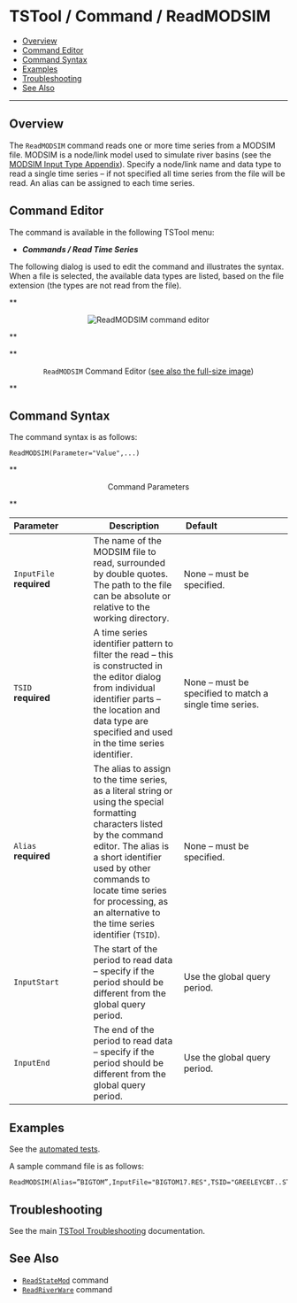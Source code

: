 # TSTool / Command / ReadMODSIM #

*   [Overview](#overview)
*   [Command Editor](#command-editor)
*   [Command Syntax](#command-syntax)
*   [Examples](#examples)
*   [Troubleshooting](#troubleshooting)
*   [See Also](#see-also)

-------------------------

## Overview ##

The `ReadMODSIM` command reads one or more time series from a MODSIM file.
MODSIM is a node/link model used to simulate river basins
(see the [MODSIM Input Type Appendix](../../datastore-ref/MODSIM/MODSIM.md)).
Specify a node/link name and data type to read a single time series – if not
specified all time series from the file will be read.  An alias can be assigned to each time series.

## Command Editor ##

The command is available in the following TSTool menu:

*   ***Commands / Read Time Series***

The following dialog is used to edit the command and illustrates the syntax.
When a file is selected, the available data types are listed, based on the file extension (the types are not read from the file).

**<p style="text-align: center;">
![ReadMODSIM command editor](ReadMODSIM.png)
</p>**

**<p style="text-align: center;">
`ReadMODSIM` Command Editor (<a href="../ReadMODSIM.png">see also the full-size image</a>)
</p>**

## Command Syntax ##

The command syntax is as follows:

```text
ReadMODSIM(Parameter="Value",...)
```
**<p style="text-align: center;">
Command Parameters
</p>**

|**Parameter**&nbsp;&nbsp;&nbsp;&nbsp;&nbsp;&nbsp;&nbsp;&nbsp;&nbsp;&nbsp;&nbsp;|**Description**|**Default**&nbsp;&nbsp;&nbsp;&nbsp;&nbsp;&nbsp;&nbsp;&nbsp;&nbsp;&nbsp;&nbsp;&nbsp;&nbsp;&nbsp;&nbsp;&nbsp;&nbsp;&nbsp;&nbsp;&nbsp;&nbsp;&nbsp;&nbsp;&nbsp;&nbsp;&nbsp;&nbsp;|
|--|--|--|
|`InputFile`<br>**required**|The name of the MODSIM file to read, surrounded by double quotes.  The path to the file can be absolute or relative to the working directory.|None – must be specified.|
|`TSID`<br>**required**|A time series identifier pattern to filter the read – this is constructed in the editor dialog from individual identifier parts – the location and data type are specified and used in the time series identifier.|None – must be specified to match a single time series.|
|`Alias`<br>**required**|The alias to assign to the time series, as a literal string or using the special formatting characters listed by the command editor.  The alias is a short identifier used by other commands to locate time series for processing, as an alternative to the time series identifier (`TSID`).|None – must be specified.|
|`InputStart`|The start of the period to read data – specify if the period should be different from the global query period.|Use the global query period.|
|`InputEnd`|The end of the period to read data – specify if the period should be different from the global query period.|Use the global query period.|

## Examples ##

See the [automated tests](https://github.com/OpenCDSS/cdss-app-tstool-test/tree/master/test/commands/ReadMODSIM).

A sample command file is as follows:

```text
ReadMODSIM(Alias=”BIGTOM”,InputFile="BIGTOM17.RES",TSID="GREELEYCBT..STOR_TRG..")
```

## Troubleshooting ##

See the main [TSTool Troubleshooting](../../troubleshooting/troubleshooting.md) documentation.

## See Also ##

*   [`ReadStateMod`](../ReadStateMod/ReadStateMod.md) command
*   [`ReadRiverWare`](../ReadRiverWare/ReadRiverWare.md) command
